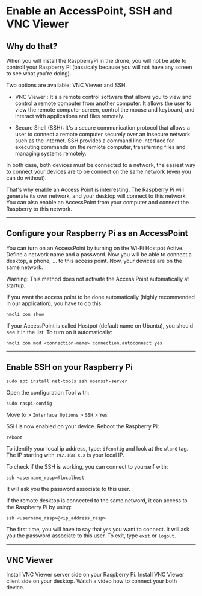 # Enable  an AccessPoint, SSH and VNC Viewer

## Why do that?
When you will install the RaspberryPi in the drone, you will not be able to controll your Raspberry Pi (bassicaly because you will not have any screen to see what you're doing).

Two options are available: VNC Viewer and SSH.

- VNC Viewer :
It's a remote control software that allows you to view and control a remote computer from another computer. It allows the user to view the remote computer screen, control the mouse and keyboard, and interact with applications and files remotely. 

- Secure Shell (SSH):
It's a secure communication protocol that allows a user to connect a remote computer securely over an insecure network such as the Internet. SSH provides a command line interface for executing commands on the remlote computer, transferring files and managing systems remotely.

In both case, both devices must be connected to a network, the easiest way to connect your devices are to be connect on the same network (even you can do without).

That's why enable an Access Point is interresting. The Raspberry Pi will generate its own network, and your desktop will connect to this network.
You can also enable an AccessPoint from your computer and connect the Raspberry to this network.

---

## Configure your Raspberry Pi as an AccessPoint

You can turn on an AccessPoint by turning on the Wi-Fi Hostpot Active. Define a network name and a password.
Now you will be able to connect a desktop, a phone, ... to this access point.
Now, your devices are on the same network.

Warning: This method does not activate the Access Point automatically at startup. 

If you want the access point to be done automatically (highly recommended in our application), you have to do this:
```
nmcli con show
```
If your AccessPoint is called Hostpot (default name on Ubuntu), you should see it in the list.
To turn on it automatically:
```
nmcli con mod <connection-name> connection.autoconnect yes
```

---

## Enable SSH on your Raspberry Pi

```
sudo apt install net-tools ssh openssh-server
```

Open the configuration Tool with:
```
sudo raspi-config
```

Move to > `Interface Options` > `SSH` > `Yes`

SSH is now enabled on your device. Reboot the Raspberry Pi:
```
reboot
```

To identify your local ip address, type: `ifconfig` and look at the `wlan0` tag. The IP starting with `192.168.X.X` is your local IP.

To check if the SSH is working, you can connect to yourself with:
```
ssh <username_rasp>@localhost
```
It will ask you the password associate to this user.

If the remote desktop is connected to the same netword, it can access to the Raspberry Pi by using:
```
ssh <username_rasp>@<ip_address_rasp>
```
The first time, you will have to say that `yes` you want to connect.
It will ask you the password associate to this user.
To exit, type `exit` or `logout`.

---

## VNC Viewer
Install VNC Viewer server side on your Raspberry Pi.
Install VNC Viewer client side on your desktop.
Watch a video how to connect your both device.
